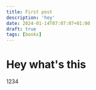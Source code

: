 ```yaml
---
title: First post
description: 'hey'
date: 2024-01-14T07:07:07+01:00
draft: true
tags: [books]
---
```


# Hey what's this
1234
